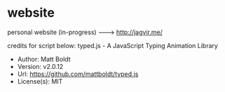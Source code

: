 # website
personal website (in-progress) ---> http://jagvir.me/


credits for script below:
typed.js - A JavaScript Typing Animation Library
 *   Author: Matt Boldt 
 *   Version: v2.0.12
 *   Url: https://github.com/mattboldt/typed.js
 *   License(s): MIT

